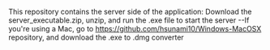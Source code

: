 This repository contains the server side of the application: Download the server_executable.zip, unzip, and run the .exe file to start the server
--If you're using a Mac, go to https://github.com/hsunami10/Windows-MacOSX repository, and download the .exe to .dmg converter